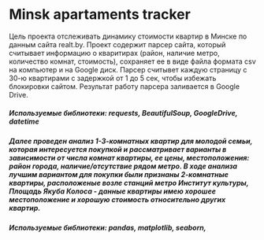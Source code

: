 # Minsk apartaments tracker
Цель проекта отслеживать динамику стоимости квартир в Минске по данным сайта realt.by. 
Проект содержит парсер сайта, который считывает информацию о кваритирах (район, наличие метро, количество комнат, стоимость), сохраняет ее в виде файла формата csv на компьютер и на Google диск. Парсер считывет каждую страницу с 30-ю квартирами с задержкой от 1 до 5 сек, чтобы избежать блокировки сайтом. Результат работу парсера заливается в Google Drive.<br>
<h5>Используемые библиотеки: requests, BeautifulSoup, GoogleDrive, datetime<h5>

Далее проведен анализ 1-3-комнатных квартир для молодой семьи, которая интересуется покупкой и рассматривает варианты в зависимости от числа комнат квартиры, ее цены, местоположения: район города, наличие/отсутствие рядом метро. В ходе анализа лучшим вариантом для покупки были признаны 2-комнатные квартиры, расположеные возле станций метро Институт культуры, Площадь Якуба Колоса - данные квартиры имею хорошее местоположение и хорошую стоимость относительно других квартир. 
<h5>Используемые библиотеки: pandas, matplotlib, seaborn, <h5>

